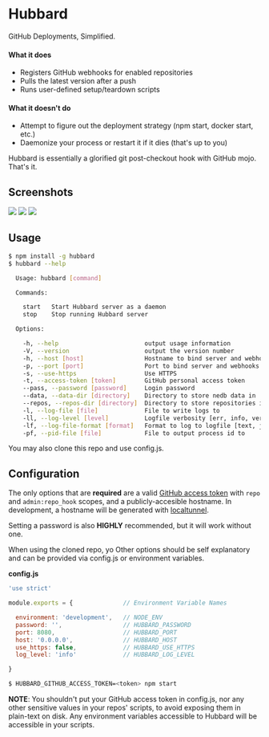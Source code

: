 # Hubbard

GitHub Deployments, Simplified.

#### What it does
- Registers GitHub webhooks for enabled repositories
- Pulls the latest version after a push
- Runs user-defined setup/teardown scripts

#### What it doesn't do
- Attempt to figure out the deployment strategy (npm start, docker start, etc.)
- Daemonize your process or restart it if it dies (that's up to you)

Hubbard is essentially a glorified git post-checkout hook with GitHub mojo. That's it.

## Screenshots
![](http://i.imgur.com/aSUnWcC.png)
![](http://i.imgur.com/WDnFjdK.png)
![](http://i.imgur.com/yxcoY5T.png)

## Usage

```bash
$ npm install -g hubbard
$ hubbard --help

  Usage: hubbard [command]

  Commands:

    start   Start Hubbard server as a daemon
    stop    Stop running Hubbard server

  Options:

    -h, --help                        output usage information
    -V, --version                     output the version number
    -h, --host [host]                 Hostname to bind server and webhooks
    -p, --port [port]                 Port to bind server and webhooks [8080]
    -s, --use-https                   Use HTTPS
    -t, --access-token [token]        GitHub personal access token
    --pass, --password [password]     Login password
    --data, --data-dir [directory]    Directory to store nedb data in
    --repos, --repos-dir [directory]  Directory to store repositories in
    -l, --log-file [file]             File to write logs to
    -ll, --log-level [level]          Logfile verbosity [err, info, verbose]
    -lf, --log-file-format [format]   Format to log to logfile [text, json]
    -pf, --pid-file [file]            File to output process id to
```

You may also clone this repo and use config.js.

## Configuration
The only options that are __required__ are a valid [GitHub access token](https://github.com/settings/tokens)
with `repo` and `admin:repo_hook` scopes, and a publicly-accesible hostname. In
development, a hostname will be generated with [localtunnel](https://github.com/localtunnel/localtunnel).

Setting a password is also __HIGHLY__ recommended, but it will work without one.

When using the cloned repo, yo
Other options should be self explanatory and can be provided via config.js or environment variables.

__config.js__
```javascript
'use strict'

module.exports = {              // Environment Variable Names

  environment: 'development',   // NODE_ENV
  password: '',                 // HUBBARD_PASSWORD
  port: 8080,                   // HUBBARD_PORT
  host: '0.0.0.0',              // HUBBARD_HOST
  use_https: false,             // HUBBARD_USE_HTTPS
  log_level: 'info'             // HUBBARD_LOG_LEVEL

}
```

```bash
$ HUBBARD_GITHUB_ACCESS_TOKEN=<token> npm start
```

__NOTE__: You shouldn't put your GitHub access token in config.js, nor any other
sensitive values in your repos' scripts, to avoid exposing them in plain-text
on disk. Any environment variables accessible to Hubbard will be accessible in your scripts.

<!-- ## I NEED MOAR
[Read the wiki](https://github.com/caseyWebb/hubbard/wiki) -->
